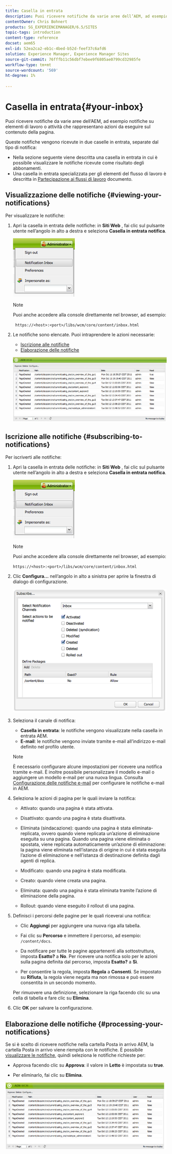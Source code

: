 ```yaml
---
title: Casella in entrata
description: Puoi ricevere notifiche da varie aree dell’AEM, ad esempio notifiche su elementi di lavoro o attività che rappresentano azioni da eseguire sul contenuto della pagina.
contentOwner: Chris Bohnert
products: SG_EXPERIENCEMANAGER/6.5/SITES
topic-tags: introduction
content-type: reference
docset: aem65
exl-id: 52ea2ca2-eb1c-4bed-b52d-feef37c6afd6
solution: Experience Manager, Experience Manager Sites
source-git-commit: 76fffb11c56dbf7ebee9f6805ae0799cd32985fe
workflow-type: tm+mt
source-wordcount: '569'
ht-degree: 1%

---
```


# Casella in entrata{#your-inbox}

Puoi ricevere notifiche da varie aree dell’AEM, ad esempio notifiche su elementi di lavoro o attività che rappresentano azioni da eseguire sul contenuto della pagina.

Queste notifiche vengono ricevute in due caselle in entrata, separate dal tipo di notifica:

* Nella sezione seguente viene descritta una casella in entrata in cui è possibile visualizzare le notifiche ricevute come risultato degli abbonamenti.
* Una casella in entrata specializzata per gli elementi del flusso di lavoro è descritta in [Partecipazione ai flussi di lavoro](/help/sites-classic-ui-authoring/classic-workflows-participating.md) documento.

## Visualizzazione delle notifiche {#viewing-your-notifications}

Per visualizzare le notifiche:

1. Apri la casella in entrata delle notifiche: in **Siti Web** , fai clic sul pulsante utente nell’angolo in alto a destra e seleziona **Casella in entrata notifica**.

   ![screen_shot_2012-02-08at105226am](assets/screen_shot_2012-02-08at105226am.png)

   >[!NOTE]
   >
   >Puoi anche accedere alla console direttamente nel browser, ad esempio:
   >
   >
   >` https://<host>:<port>/libs/wcm/core/content/inbox.html`

1. Le notifiche sono elencate. Puoi intraprendere le azioni necessarie:

   * [Iscrizione alle notifiche](#subscribing-to-notifications)
   * [Elaborazione delle notifiche](#processing-your-notifications)

   ![chlimage_1-4](assets/chlimage_1-4.jpeg)

## Iscrizione alle notifiche {#subscribing-to-notifications}

Per iscriverti alle notifiche:

1. Apri la casella in entrata delle notifiche: in **Siti Web** , fai clic sul pulsante utente nell’angolo in alto a destra e seleziona **Casella in entrata notifica**.

   ![screen_shot_2012-02-08at105226am-1](assets/screen_shot_2012-02-08at105226am-1.png)

   >[!NOTE]
   >
   >Puoi anche accedere alla console direttamente nel browser, ad esempio:
   >
   >
   >`https://<host>:<port>/libs/wcm/core/content/inbox.html`

1. Clic **Configura...** nell’angolo in alto a sinistra per aprire la finestra di dialogo di configurazione.

   ![screen_shot_2012-02-08at111056am](assets/screen_shot_2012-02-08at111056am.png)

1. Seleziona il canale di notifica:

   * **Casella in entrata**: le notifiche vengono visualizzate nella casella in entrata AEM.
   * **E-mail**: le notifiche vengono inviate tramite e-mail all’indirizzo e-mail definito nel profilo utente.

   >[!NOTE]
   >
   >È necessario configurare alcune impostazioni per ricevere una notifica tramite e-mail. È inoltre possibile personalizzare il modello e-mail o aggiungere un modello e-mail per una nuova lingua. Consulta [Configurazione delle notifiche e-mail](/help/sites-administering/notification.md#configuringemailnotification) per configurare le notifiche e-mail in AEM.

1. Seleziona le azioni di pagina per le quali inviare la notifica:

   * Attivato: quando una pagina è stata attivata.
   * Disattivato: quando una pagina è stata disattivata.
   * Eliminata (sindacazione): quando una pagina è stata eliminata-replicata, ovvero quando viene replicata un’azione di eliminazione eseguita su una pagina.
Quando una pagina viene eliminata o spostata, viene replicata automaticamente un’azione di eliminazione: la pagina viene eliminata nell’istanza di origine in cui è stata eseguita l’azione di eliminazione e nell’istanza di destinazione definita dagli agenti di replica.

   * Modificato: quando una pagina è stata modificata.
   * Creato: quando viene creata una pagina.
   * Eliminata: quando una pagina è stata eliminata tramite l’azione di eliminazione della pagina.
   * Rollout: quando viene eseguito il rollout di una pagina.

1. Definisci i percorsi delle pagine per le quali riceverai una notifica:

   * Clic **Aggiungi** per aggiungere una nuova riga alla tabella.
   * Fai clic su **Percorso** e immettere il percorso, ad esempio: `/content/docs`.

   * Da notificare per tutte le pagine appartenenti alla sottostruttura, imposta **Esatto?** a **No**.
Per ricevere una notifica solo per le azioni sulla pagina definita dal percorso, imposta **Esatto?** a **Sì**.

   * Per consentire la regola, imposta **Regola** a **Consenti**. Se impostato su **Rifiuta**, la regola viene negata ma non rimossa e può essere consentita in un secondo momento.

   Per rimuovere una definizione, selezionare la riga facendo clic su una cella di tabella e fare clic su **Elimina**.

1. Clic **OK** per salvare la configurazione.

## Elaborazione delle notifiche {#processing-your-notifications}

Se si è scelto di ricevere notifiche nella cartella Posta in arrivo AEM, la cartella Posta in arrivo viene riempita con le notifiche. È possibile [visualizzare le notifiche](#viewing-your-notifications), quindi seleziona le notifiche richieste per:

* Approva facendo clic su **Approva**: il valore in **Letto** è impostata su **true**.

* Per eliminarlo, fai clic su **Elimina**.

![chlimage_1-5](assets/chlimage_1-5.jpeg)
